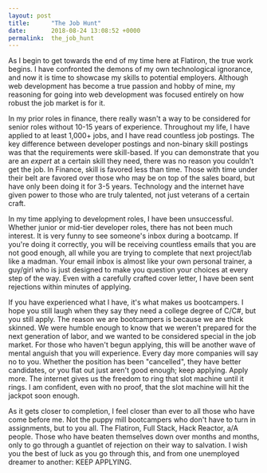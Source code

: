 ```yaml
---
layout: post
title:      "The Job Hunt"
date:       2018-08-24 13:08:52 +0000
permalink:  the_job_hunt
---
```



As I begin to get towards the end of my time here at Flatiron, the true work begins. I have confronted the demons of my own technological ignorance, and now it is time to showcase my skills to potential employers. Although web development has become a true passion and hobby of mine, my reasoning for going into web development was focused entirely on how robust the job market is for it. 

In my prior roles in finance, there really wasn't a way to be considered for senior roles without 10-15 years of experience. Throughout my life, I have applied to at least 1,000+ jobs, and I have read countless job postings. The key difference between developer postings and non-binary skill postings was that the requirements were skill-based. If you can demonstrate that you are an *expert* at a certain skill they need, there was no reason you couldn't get the job. In Finance, skill is favored less than time. Those with time under their belt are favored over those who may be on top of the sales board, but have only been doing it for 3-5 years. Technology and the internet have given power to those who are truly talented, not just veterans of a certain craft. 

In my time applying to development roles, I have been unsuccessful. Whether junior or mid-tier developer roles, there has not been much interest. It is very funny to see someone's inbox during a bootcamp. If you're doing it correctly, you will be receiving countless emails that you are not good enough, all while you are trying to complete that next project/lab like a madman. Your email inbox is almost like your own personal trainer, a guy/girl who is just designed to make you question your choices at every step of the way. Even with a carefully crafted cover letter, I have been sent rejections within minutes of applying. 

If you have experienced what I have, it's what makes us bootcampers. I hope you still laugh when they say they need a college degree of C/C#, but you still apply. The reason we are bootcampers is because we are thick skinned. We were humble enough to know that we weren't prepared for the next generation of labor, and we wanted to be considered special in the job market. For those who haven't begun applying, this will be another wave of mental anguish that you will experience. Every day more companies will say no to you. Whether the position has been "cancelled", they have better candidates, or you flat out just aren't good enough; keep applying. Apply more. The internet gives us the freedom to ring that slot machine until it rings. I am confident, even with no proof, that the slot machine will hit the jackpot soon enough. 

As it gets closer to completion, I feel closer than ever to all those who have come before me. Not the puppy mill bootcampers who don't have to turn in assignments, but to you all. The Flatiron, Full Stack, Hack Reactor, a/A people. Those who have beaten themselves down over months and months, only to go through a guantlet of rejection on their way to salvation. I wish you the best of luck as you go through this, and from one unemployed dreamer to another: KEEP APPLYING.
